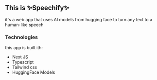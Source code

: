 ## This is ✨Speechify✨
it's a web app that uses AI models from hugging face to turn any text to a human-like speech

### Technologies
this app is built ith:
- Next JS
- Typescript
- Tailwind css
- HuggingFace Models